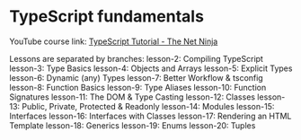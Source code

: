 # TypeScript fundamentals
YouTube course link: [TypeScript Tutorial - The Net Ninja](https://www.youtube.com/playlist?list=PL4cUxeGkcC9gUgr39Q_yD6v-bSyMwKPUI)

Lessons are separated by branches:
lesson-2: Compiling TypeScript
lesson-3: Type Basics
lesson-4: Objects and Arrays
lesson-5: Explicit Types
lesson-6: Dynamic (any) Types
lesson-7: Better Workflow & tsconfig
lesson-8: Function Basics
lesson-9: Type Aliases
lesson-10: Function Signatures
lesson-11: The DOM & Type Casting
lesson-12: Classes
lesson-13: Public, Private, Protected & Readonly
lesson-14: Modules
lesson-15: Interfaces
lesson-16: Interfaces with Classes
lesson-17: Rendering an HTML Template
lesson-18: Generics
lesson-19: Enums
lesson-20: Tuples
